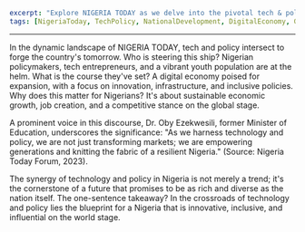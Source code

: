 ```yaml
excerpt: "Explore NIGERIA TODAY as we delve into the pivotal tech & policy issues shaping the nation's future."
tags: [NigeriaToday, TechPolicy, NationalDevelopment, DigitalEconomy, Governance]
```

---

In the dynamic landscape of NIGERIA TODAY, tech and policy intersect to forge the country's tomorrow. Who is steering this ship? Nigerian policymakers, tech entrepreneurs, and a vibrant youth population are at the helm. What is the course they've set? A digital economy poised for expansion, with a focus on innovation, infrastructure, and inclusive policies. Why does this matter for Nigerians? It's about sustainable economic growth, job creation, and a competitive stance on the global stage.

A prominent voice in this discourse, Dr. Oby Ezekwesili, former Minister of Education, underscores the significance: "As we harness technology and policy, we are not just transforming markets; we are empowering generations and knitting the fabric of a resilient Nigeria." (Source: Nigeria Today Forum, 2023).

The synergy of technology and policy in Nigeria is not merely a trend; it's the cornerstone of a future that promises to be as rich and diverse as the nation itself. The one-sentence takeaway? In the crossroads of technology and policy lies the blueprint for a Nigeria that is innovative, inclusive, and influential on the world stage.